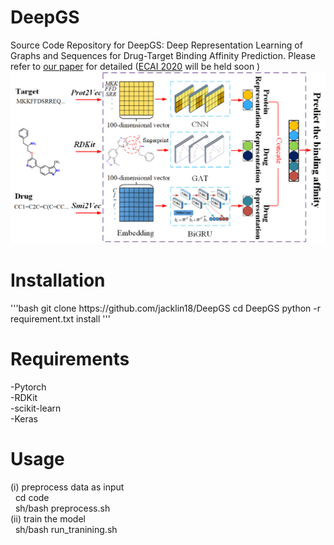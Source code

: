 <h1>DeepGS</h1>

Source Code Repository for DeepGS: Deep Representation Learning of Graphs and Sequences for Drug-Target Binding Affinity Prediction. Please refer to [our paper](https://arxiv.org/pdf/2003.13902.pdf) for detailed ([ECAI 2020](http://ecai2020.eu/) will be held soon )
<img src="figure1.png" alt="The framework of DeepGS" />

<h1>Installation</h1>
'''bash
git clone https://github.com/jacklin18/DeepGS  
cd DeepGS  
python -r requirement.txt install
'''

<h1>Requirements</h1>
-Pytorch<br>
-RDKit<br>
-scikit-learn<br>
-Keras<br>

<h1>Usage</h1>
(i) preprocess data as input<br>
&nbsp cd code<br>
&nbsp sh/bash preprocess.sh<br>
(ii) train the model<br>
&nbsp sh/bash run_tranining.sh<br>

